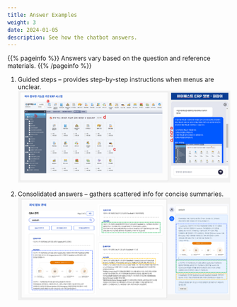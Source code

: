 ```yaml
---
title: Answer Examples
weight: 3
date: 2024-01-05
description: See how the chatbot answers.
---
```


{{% pageinfo %}}
Answers vary based on the question and reference materials.
{{% /pageinfo %}}

1. Guided steps – provides step-by-step instructions when menus are unclear.
![ERP usage](image.png)

2. Consolidated answers – gathers scattered info for concise summaries.
![SeedAuth question](image-1.png)

